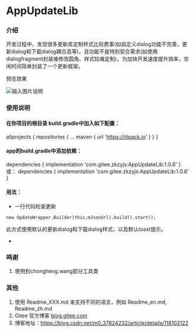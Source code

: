 # AppUpdateLib

### 介绍

开发过程中，发现很多更新库定制样式比较费事(如自定义dialog功能不完善，更新dialog和下载dialog耦合高等)，且功能不是特别契合需求(如使用dialogfragment封装难修改圆角、样式较难定制)，为加快开发速度提升效率，空闲时间简单封装了一个更新框架。

预览效果

![输入图片说明](http://103.45.138.168/apps/60d19a7546448_60d19a7601f37.gif "在这里输入图片标题")


### 使用说明

####  在你项目的根目录 build.gradle中加入如下配置：

allprojects {
		repositories {
			...
			maven { url 'https://jitpack.io' }
		}
	}

####   app的build.gradle中添加依赖：

dependencies {
	        implementation 'com.gitee.zkzyjs:AppUpdateLib:1.0.6'
	}
或：
dependencies {
	        implementation 'com.gitee.zkzyjs:AppUpdateLib:1.0.6'
	}


####   用法：

* 一行代码检查更新

```
new UpdateWrapper.Builder(this,mJsonUrl).build().start();
```
此方式使用默认的更新dialog和下载dialog样式，以及默认toast提示。

* 

### 鸣谢

1.  使用到chongheng.wang部分工具类


### 其他

1.  使用 Readme\_XXX.md 来支持不同的语言，例如 Readme\_en.md, Readme\_zh.md
2.  Gitee 官方博客 [blog.gitee.com](https://blog.gitee.com)
3.  博客地址：https://blog.csdn.net/m0_37824232/article/details/118102122
